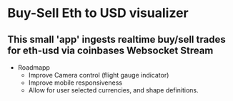 # Buy-Sell Eth to USD visualizer
## This small 'app' ingests realtime buy/sell trades for eth-usd via coinbases Websocket Stream
- Roadmapp
  - Improve Camera control (flight gauge indicator)
  - Improve mobile responsiveness
  - Allow for user selected currencies, and shape definitions.